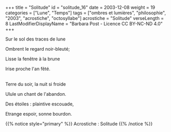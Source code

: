 +++
title = "Solitude"
id = "solitude_16"
date = 2003-12-08
weight = 19
categories = ["Lune", "Temps"]
tags = ["ombres et lumières", "philosophie", "2003", "acrostiche", "octosyllabe"]
acrostiche = "Solitude"
verseLength = 8
LastModifierDisplayName = "Barbara Post - Licence CC BY-NC-ND 4.0"
+++

Sur le sol des traces de lune

Ombrent le regard noir-bleuté;

Lisse la fenêtre à la brune

Irise proche l'an fêté.

 \
Terre du soir, la nuit si froide

Ulule un chant de l'abandon.

Des étoiles : plaintive escouade,

Etrange espoir, sonne bourdon.

{{% notice style="primary" %}}
Acrostiche : Solitude
{{% /notice %}}

